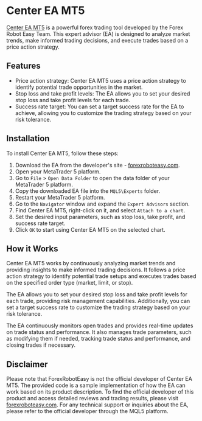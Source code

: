 # Center EA MT5

[Center EA MT5](https://forexroboteasy.com/forex-robot-review/center-ea-mt5-review-power-packed-forex-trading-tool/) is a powerful forex trading tool developed by the Forex Robot Easy Team. This expert advisor (EA) is designed to analyze market trends, make informed trading decisions, and execute trades based on a price action strategy.

## Features

- Price action strategy: Center EA MT5 uses a price action strategy to identify potential trade opportunities in the market.
- Stop loss and take profit levels: The EA allows you to set your desired stop loss and take profit levels for each trade.
- Success rate target: You can set a target success rate for the EA to achieve, allowing you to customize the trading strategy based on your risk tolerance.

## Installation

To install Center EA MT5, follow these steps:

1. Download the EA from the developer's site - [forexroboteasy.com](https://forexroboteasy.com/forex-robot-review/center-ea-mt5-review-power-packed-forex-trading-tool/).
2. Open your MetaTrader 5 platform.
3. Go to `File` > `Open Data Folder` to open the data folder of your MetaTrader 5 platform.
4. Copy the downloaded EA file into the `MQL5\Experts` folder.
5. Restart your MetaTrader 5 platform.
6. Go to the `Navigator` window and expand the `Expert Advisors` section.
7. Find Center EA MT5, right-click on it, and select `Attach to a chart`.
8. Set the desired input parameters, such as stop loss, take profit, and success rate target.
9. Click `OK` to start using Center EA MT5 on the selected chart.

## How it Works

Center EA MT5 works by continuously analyzing market trends and providing insights to make informed trading decisions. It follows a price action strategy to identify potential trade setups and executes trades based on the specified order type (market, limit, or stop).

The EA allows you to set your desired stop loss and take profit levels for each trade, providing risk management capabilities. Additionally, you can set a target success rate to customize the trading strategy based on your risk tolerance.

The EA continuously monitors open trades and provides real-time updates on trade status and performance. It also manages trade parameters, such as modifying them if needed, tracking trade status and performance, and closing trades if necessary.

## Disclaimer

Please note that ForexRobotEasy is not the official developer of Center EA MT5. The provided code is a sample implementation of how the EA can work based on its product description. To find the official developer of this product and access detailed reviews and trading results, please visit [forexroboteasy.com](https://forexroboteasy.com/forex-robot-review/center-ea-mt5-review-power-packed-forex-trading-tool/). For any technical support or inquiries about the EA, please refer to the official developer through the MQL5 platform.
